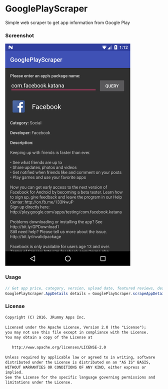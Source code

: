 # GooglePlayScraper
Simple web scraper to get app information from Google Play

### Screenshot
<img src="art/screenshot.png" width="400" alt="Screenshot">

### Usage

```java
// Get app price, category, version, upload date, featured reviews, description, etc.
GooglePlayScraper.AppDetails details = GooglePlayScraper.scrapeAppDetails("com.facebook.katana");
```

### License

    Copyright (C) 2016. JRummy Apps Inc.

    Licensed under the Apache License, Version 2.0 (the "License");
    you may not use this file except in compliance with the License.
    You may obtain a copy of the License at

       http://www.apache.org/licenses/LICENSE-2.0

    Unless required by applicable law or agreed to in writing, software
    distributed under the License is distributed on an "AS IS" BASIS,
    WITHOUT WARRANTIES OR CONDITIONS OF ANY KIND, either express or implied.
    See the License for the specific language governing permissions and
    limitations under the License.
